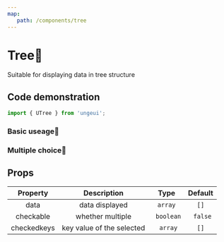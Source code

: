 ```yaml
---
map:
   path: /components/tree
---
```


# Tree🎄

Suitable for displaying data in tree structure

## Code demonstration

```js
import { UTree } from 'ungeui';
```

### Basic useage🚀

<demo src="./demo/base.vue"
 language="vue"
 title="🚀Basic useage"
 desc="Basic useage">
</demo>

### Multiple choice💠

<demo src="./demo/checkable.vue"
 language="vue"
 title="💠Basic useage"
 desc="any node can be selected">
</demo>

## Props

| Property | Description |   Type |   Default |
| :--------: | :----------: | :-----: | :--------: |
| data | data displayed | `array` | `[]` |
| checkable | whether multiple | ` boolean` | ` false` |
| checkedkeys | key value of the selected | ` array` | `[]`|